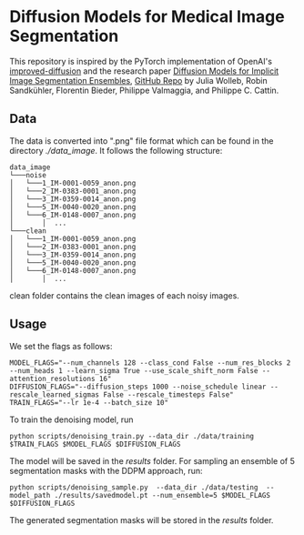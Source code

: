 # Diffusion Models for Medical Image Segmentation

This repository is inspired by the PyTorch implementation of OpenAI's [improved-diffusion](https://github.com/openai/improved-diffusion) and the research paper [Diffusion Models for Implicit Image Segmentation Ensembles](https://arxiv.org/abs/2112.03145), [GitHub Repo](https://github.com/JuliaWolleb/Diffusion-based-Segmentation) by Julia Wolleb, Robin Sandkühler, Florentin Bieder, Philippe Valmaggia, and Philippe C. Cattin.

## Data

The data is converted into ".png" file format which can be found in the directory _./data_image_. It follows the following structure:

```
data_image
└───noise
│   └───1_IM-0001-0059_anon.png
│   └───2_IM-0383-0001_anon.png
│   └───3_IM-0359-0014_anon.png
│   └───5_IM-0040-0020_anon.png
│   └───6_IM-0148-0007_anon.png
│       │  ...
└───clean
│   └───1_IM-0001-0059_anon.png
│   └───2_IM-0383-0001_anon.png
│   └───3_IM-0359-0014_anon.png
│   └───5_IM-0040-0020_anon.png
│   └───6_IM-0148-0007_anon.png
│       │  ...

```

clean folder contains the clean images of each noisy images.

## Usage

We set the flags as follows:

```
MODEL_FLAGS="--num_channels 128 --class_cond False --num_res_blocks 2 --num_heads 1 --learn_sigma True --use_scale_shift_norm False --attention_resolutions 16"
DIFFUSION_FLAGS="--diffusion_steps 1000 --noise_schedule linear --rescale_learned_sigmas False --rescale_timesteps False"
TRAIN_FLAGS="--lr 1e-4 --batch_size 10"
```

To train the denoising model, run

```
python scripts/denoising_train.py --data_dir ./data/training $TRAIN_FLAGS $MODEL_FLAGS $DIFFUSION_FLAGS
```

The model will be saved in the _results_ folder.
For sampling an ensemble of 5 segmentation masks with the DDPM approach, run:

```
python scripts/denoising_sample.py  --data_dir ./data/testing  --model_path ./results/savedmodel.pt --num_ensemble=5 $MODEL_FLAGS $DIFFUSION_FLAGS
```

The generated segmentation masks will be stored in the _results_ folder.
